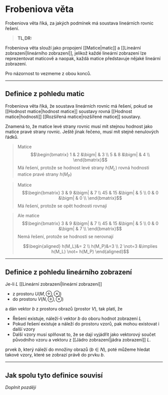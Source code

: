 # Frobeniova věta
Frobeniova věta říká, za jakých podmínek má soustava lineárních rovnic řešení.

>**TL,DR:**


Frobeniova věta slouží jako propojení [[Matice|matic]] a [[Lineární zobrazení|lineárního zobrazení]], jelikož každé lineární zobrazení lze reprezentovat maticově a naopak, každá matice představuje nějaké lineární zobrazení.

Pro názornost to vezmeme z obou konců.

---
## Definice z pohledu matic
Frobeniova věta říká, že soustava lineárních rovnic má řešení, pokud se [[Hodnost matice|hodnost matice]] soustavy rovná [[Hodnost matice|hodnosti]] [[Rozšířená matice|rozšířené matice]] soustavy.

Znamená to, že matice levé strany rovnic musí mít stejnou hodnost jako matice pravé strany rovnic. Ještě jinak řečeno, musí mít stejně nenulových řádků.

>Matice
>$$\begin{bmatrix}
>1 & 2 &\bigm| & 3 \\
>5 & 8 &\bigm| & 4 \\
>\end{bmatrix}$$
>Má řešení, protože se hodnost levé strany $h(M_L)$ rovná hodnosti matice pravé strany $h(M_P)$

>Matice
>$$\begin{bmatrix}
>3 & 9 &\bigm| & 7 \\
>45 & 15 &\bigm| & 5 \\
>0 & 0 &\bigm| & 0 \\
>\end{bmatrix}$$
>Má řešení, protože se opět hodnosti rovnají

>Ale matice
>$$\begin{bmatrix}
>3 & 9 &\bigm| & 7 \\
>45 & 15 &\bigm| & 5 \\
>0 & 0 &\bigm| & 7 \\
>\end{bmatrix}$$
>Nemá řešení, protože se hodnosti se nerovnají
>
>$$\begin{aligned}
>h(M_L)&= 2 \\
>h(M_P)&=3 \\
>2 \not=3 &\implies h(M_L) \not= h(M_P)
>\end{aligned}$$

---
## Definice z pohledu lineárního zobrazení
Je-li $L$ [[Lineární zobrazení|lineární zobrazení]]
- z prostoru $U(M, \oplus, \otimes)$
- do prostoru $V(N, \oplus, \otimes)$

a dán vektor $b$ z prostoru obrazů (prostor $V$), tak platí, že
- Řešení existuje, náleží-li vektor $b$ do oboru hodnot zobrazení $L$
- Pokud řešení existuje a náleží do prostoru vzorů, pak mohou existovat i další vzory
- Další vzory musí splňovat to, že se dají vyjádřit jako vektorový součet původního vzoru a vektoru z [[Jádro zobrazení|jádra zobrazení]] $L$.

prvek $b$, který náleží do množiny obrazů ($b \in N$), poté můžeme hledat takové vzory, které se zobrazí právě do prvku $b$.

---
## Jak spolu tyto definice souvisí
*Doplnit později*